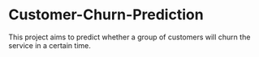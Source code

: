 # Customer-Churn-Prediction
This project aims to predict whether a group of customers will churn the service in a certain time.
